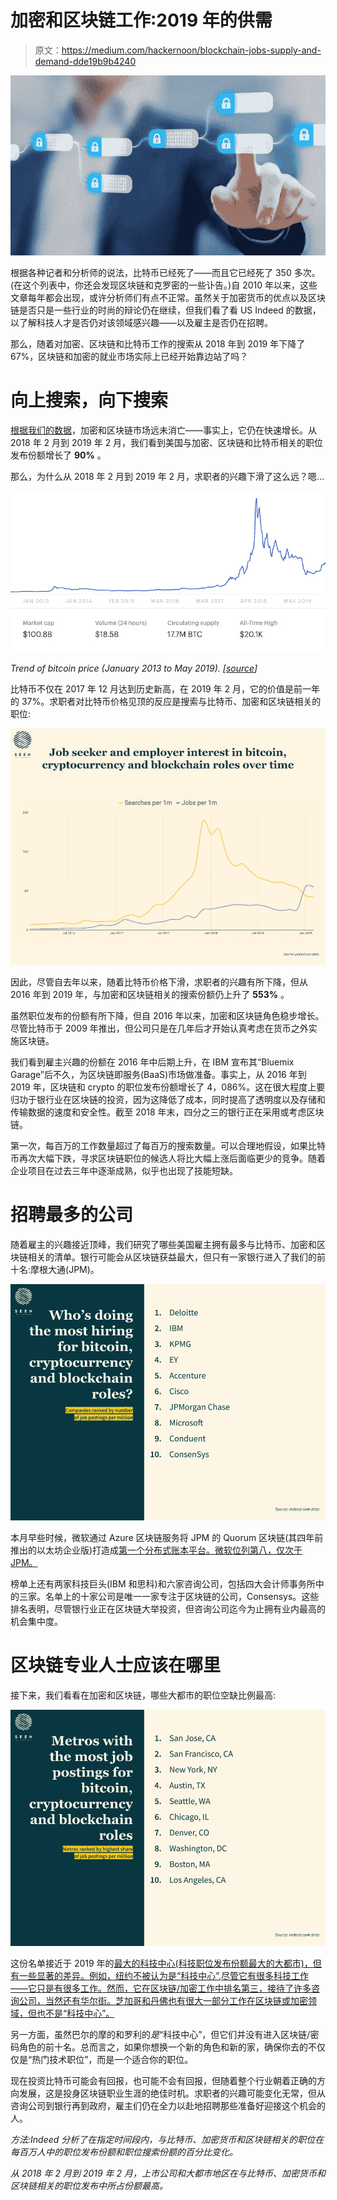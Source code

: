 # 加密和区块链工作:2019 年的供需

> 原文：<https://medium.com/hackernoon/blockchain-jobs-supply-and-demand-dde19b9b4240>

![](img/d005ceb8a7e0175bf670788b76fbd63d.png)

根据各种记者和分析师的说法，比特币已经死了——而且它已经死了 350 多次。(在这个列表中，你还会发现区块链和克罗密的一些讣告。)自 2010 年以来，这些文章每年都会出现，或许分析师们有点不正常。虽然关于加密货币的优点以及区块链是否只是一些行业的时尚的辩论仍在继续，但我们看了看 US Indeed 的数据，以了解科技人才是否仍对该领域感兴趣——以及雇主是否仍在招聘。

那么，随着对加密、区块链和比特币工作的搜索从 2018 年到 2019 年下降了 67%，区块链和加密的就业市场实际上已经开始靠边站了吗？

# 向上搜索，向下搜索

[根据我们的数据](https://www.beseen.com/blog/talent/crypto-and-blockchain-jobs/)，加密和区块链市场远未消亡——事实上，它仍在快速增长。从 2018 年 2 月到 2019 年 2 月，我们看到美国与加密、区块链和比特币相关的职位发布份额增长了 **90%** 。

那么，为什么从 2018 年 2 月到 2019 年 2 月，求职者的兴趣下滑了这么远？嗯…

![](img/4359de16e53d4528a526c07914831060.png)

*Trend of bitcoin price (January 2013 to May 2019). [*[*source*](https://www.coinbase.com/price/bitcoin)*]*

比特币不仅在 2017 年 12 月达到历史新高，在 2019 年 2 月，它的价值是前一年的 37%。求职者对比特币价格见顶的反应是搜索与比特币、加密和区块链相关的职位:

![](img/ef3cefefef9e16a2326bccbf12a561fa.png)

因此，尽管自去年以来，随着比特币价格下滑，求职者的兴趣有所下降，但从 2016 年到 2019 年，与加密和区块链相关的搜索份额仍上升了 **553%** 。

虽然职位发布的份额有所下降，但自 2016 年以来，加密和区块链角色稳步增长。尽管比特币于 2009 年推出，但公司只是在几年后才开始认真考虑在货币之外实施区块链。

我们看到雇主兴趣的份额在 2016 年中后期上升，在 IBM 宣布其“Bluemix Garage”后不久，为区块链即服务(BaaS)市场做准备。事实上，从 2016 年到 2019 年，区块链和 crypto 的职位发布份额增长了 4，086%。这在很大程度上要归功于银行业在区块链的投资，因为这降低了成本，同时提高了透明度以及存储和传输数据的速度和安全性。截至 2018 年末，四分之三的银行正在采用或考虑区块链。

第一次，每百万的工作数量超过了每百万的搜索数量。可以合理地假设，如果比特币再次大幅下跌，寻求区块链职位的候选人将比大幅上涨后面临更少的竞争。随着企业项目在过去三年中逐渐成熟，似乎也出现了技能短缺。

# 招聘最多的公司

随着雇主的兴趣接近顶峰，我们研究了哪些美国雇主拥有最多与比特币、加密和区块链相关的清单。银行可能会从区块链获益最大，但只有一家银行进入了我们的前十名:摩根大通(JPM)。

![](img/0608f162630318b7f6c47f4aa4525a82.png)

本月早些时候，微软通过 Azure 区块链服务将 JPM 的 Quorum 区块链(其四年前推出的以太坊企业版)打造成[第一个分布式账本平台。微软位列第八，仅次于 JPM。](https://www.coindesk.com/microsoft-makes-jpmorgans-quorum-the-preferred-blockchain-for-azure-cloud)

榜单上还有两家科技巨头(IBM 和思科)和六家咨询公司，包括四大会计师事务所中的三家。名单上的十家公司是唯一一家专注于区块链的公司，Consensys。这些排名表明，尽管银行业正在区块链大举投资，但咨询公司迄今为止拥有业内最高的机会集中度。

# 区块链专业人士应该在哪里

接下来，我们看看在加密和区块链，哪些大都市的职位空缺比例最高:

![](img/4ce2354492732bfe94e8b8f8b2f7890e.png)

这份名单接近于 2019 年的[最大的科技中心(科技职位发布份额最大的大都市)，但有一些显著的差异。例如，纽约不被认为是“科技中心”,尽管它有很多科技工作——它只是有很多工作。然而，它在区块链/加密工作中排名第三，接待了许多咨询公司，当然还有华尔街。芝加哥和丹佛也有很大一部分工作在区块链或加密领域，但也不是“科技中心”。](https://www.hiringlab.org/2019/04/18/tech-hubs-2019/)

另一方面，虽然巴尔的摩的和罗利的*是*“科技中心”，但它们并没有进入区块链/密码角色的前十名。总而言之，如果你想换一个新的角色和新的家，确保你去的不仅仅是“热门技术职位”，而是一个适合你的职位。

现在投资比特币可能会有回报，也可能不会有回报，但随着整个行业朝着正确的方向发展，这是投身区块链职业生涯的绝佳时机。求职者的兴趣可能变化无常，但从咨询公司到银行再到政府，雇主们仍在全力以赴地招聘那些准备好迎接这个机会的人。

*方法:Indeed 分析了在指定时间段内，与比特币、加密货币和区块链相关的职位在每百万人中的职位发布份额和职位搜索份额的百分比变化。*

*从 2018 年 2 月到 2019 年 2 月，上市公司和大都市地区在与比特币、加密货币和区块链相关的职位发布中所占份额最高。*